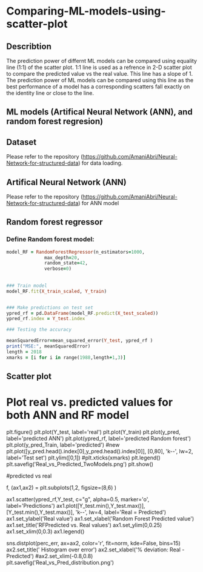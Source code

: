 # Comparing-ML-models-using-scatter-plot

## Describtion
The prediction power of differnt ML models can be compared using equality line (1:1) of the scatter plot. 1:1 line is used as a refrence in 2-D scatter plot to compare the predicted value vs the real value. This line has a slope of 1. The prediction power of ML models can be compared using this line as the best performance of a model has a corresponding scatters fall exactly on the identity line or close to the line. 

## ML models (Artifical Neural Network (ANN), and random forest regresion) 


## Dataset

Please refer to the repository (https://github.com/AmaniAbri/Neural-Network-for-structured-data) for data loading. 


## Artifical Neural Network (ANN)
Please refer to the repository (https://github.com/AmaniAbri/Neural-Network-for-structured-data) for ANN model

## Random forest regressor

### Define Random forest model:
```ruby
model_RF = RandomForestRegressor(n_estimators=1000,
              max_depth=20,
              random_state=42,
              verbose=0)
              
 
### Train model              
model_RF.fit(X_train_scaled, Y_train)


### Make predictions on test set
ypred_rf = pd.DataFrame(model_RF.predict(X_test_scaled))
ypred_rf.index = Y_test.index

### Testing the accuracy

meanSquaredError=mean_squared_error(Y_test, ypred_rf )
print("MSE:", meanSquaredError)
length = 2018
xmarks = [i for i in range(1988,length+1,3)]
```



## Scatter plot 

# Plot real vs. predicted values for both ANN and RF model
plt.figure()
plt.plot(Y_test, label='real')
plt.plot(Y_train)
plt.plot(y_pred, label='predicted ANN')
plt.plot(ypred_rf, label='predicted Random forest')
plt.plot(y_pred_Train, label='predicted') #new
plt.plot([y_pred.head().index[0],y_pred.head().index[0]], [0,80], 'k--', lw=2, label='Test set')
plt.ylim([0,1])
#plt.xticks(xmarks)
plt.legend()
plt.savefig('Real_vs_Predicted_TwoModels.png')
plt.show()

#predicted vs real

f, (ax1,ax2) = plt.subplots(1,2, figsize=(8,6) )

ax1.scatter(ypred_rf,Y_test, c="g", alpha=0.5, marker='o', label='Predictions')
ax1.plot([Y_test.min(),Y_test.max()], [Y_test.min(),Y_test.max()], 'k--', lw=4, label='Real = Predicted')
ax1.set_ylabel('Real value')
ax1.set_xlabel('Random Forest Predicted value')
ax1.set_title('RFPredicted vs. Real values')
ax1.set_ylim(0,0.25)
ax1.set_xlim(0,0.3) 
ax1.legend()

sns.distplot(perc_err, ax=ax2, color='r', fit=norm, kde=False, bins=15)
ax2.set_title(' Histogram over error')
ax2.set_xlabel('% deviation: Real - Predicted')
#ax2.set_xlim(-0.8,0.8)
plt.savefig('Real_vs_Pred_distribution.png')











